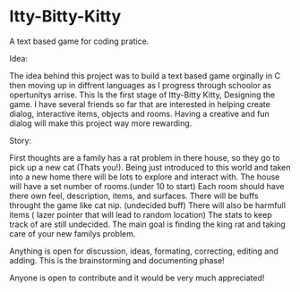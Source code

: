 # Itty-Bitty-Kitty
A text based game for coding pratice.

Idea:

The idea behind this project was to build a text based game orginally in C then moving up in diffrent languages as I progress through schoolor as opertunitys arrise.
This Is the first stage of Itty-Bitty Kitty, Designing the game.
I have several friends so far that are interested in helping create dialog, interactive items, objects and rooms.
Having a creative and fun dialog will make this project way more rewarding.

Story:

First thoughts are a family has a rat problem in there house, so they go to pick up a new cat (Thats you!).
Being just introduced to this world and taken into a new home there will be lots to explore and interact with.
The house will have a set number of rooms.(under 10 to start)
Each room should have there own feel, description, items, and surfaces.
There will be buffs throught the game like cat nip. (undecided buff)
There will also be harmfull items ( lazer pointer that will lead to random location)
The stats to keep track of are still undecided.
The main goal is finding the king rat and taking care of your new familys problem.

Anything is open for discussion, ideas, formating, correcting, editing  and adding.
This is the brainstorming and documenting phase!

Anyone is open to contribute and it would be very much appreciated!
